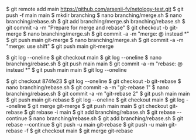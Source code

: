 
$ git remote add main https://github.com/arsenii-fv/netology-test.git
$ git push -f main main 
$ mkdir branching
$ nano branching/merge.sh
$ nano branching/rebase.sh
$ git add branching/merge.sh branching/rebase.sh
$ git commit -a -m "Prepare for merge and rebase"
$ git checkout -b git-merge
$ nano branching/merge.sh
$ git commit -a -m "merge: @ instead *"
$ git push main git-merge
$ nano branching/merge.sh
$ git commit -a -m "merge: use shift"
$ git push main git-merge

$ git log --oneline
$ git checkout main
$ git log --oneline
$ nano branching/rebase.sh
$ git push main main
$ git commit -a -m "rebase: @ instead *"
$ git push main main
$ git log --oneline

$ git checkout 874fe23
$ git log --oneline
$ git checkout -b git-rebase
$ nano branching/rebase.sh
$ git commit -a -m "git-rebase 1"
$ nano branching/rebase.sh
$ git commit -a -m "git-rebase 2"
$ git push main main
$ git push main git-rebase
$ git log --oneline
$ git checkout main
$ git log --oneline
$ git merge git-merge
$ git push main main
$ git checkout git-rebase
$ git rebase -i main
$ git add branching/rebase.sh
$ git rebase --continue
$ nano branching/rebase.sh
$ git add branching/rebase.sh
$ git rebase --continue
$ git push -u main git-rebase
$ git push -u main git-rebase -f
$ git checkout main
$ git merge git-rebase


